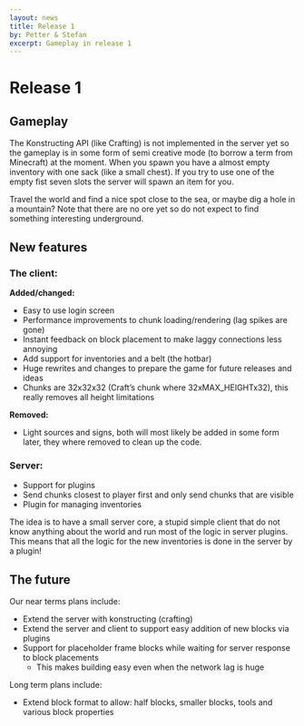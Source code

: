 ```yaml
---
layout: news
title: Release 1
by: Petter & Stefan
excerpt: Gameplay in release 1
---
```

# Release 1

## Gameplay

The Konstructing API (like Crafting) is not implemented in the server yet so the gameplay is in some form of semi creative mode (to borrow a term from Minecraft) at the moment. When you spawn you have a almost empty inventory with one sack (like a small chest). If you try to use one of the empty fist seven slots the server will spawn an item for you.

Travel the world and find a nice spot close to the sea, or maybe dig a hole in a mountain? Note that there are no ore yet so do not expect to find something interesting underground.

## New features

### The client:

**Added/changed:**
- Easy to use login screen
- Performance improvements to chunk loading/rendering (lag spikes are gone)
- Instant feedback on block placement to make laggy connections less annoying
- Add support for inventories and a belt (the hotbar)
- Huge rewrites and changes to prepare the game for future releases and ideas
- Chunks are 32x32x32 (Craft’s chunk where 32xMAX_HEIGHTx32), this really removes all height limitations

**Removed:**
- Light sources and signs, both will most likely be added in some form later, they where removed to clean up the code.

### Server:
- Support for plugins
- Send chunks closest to player first and only send chunks that are visible
- Plugin for managing inventories

The idea is to have a small server core, a stupid simple client that do not know anything about the world and run most of the logic in server plugins. This means that all the logic for the new inventories is done in the server by a plugin!

## The future
Our near terms plans include:

- Extend the server with konstructing (crafting)
- Extend the server and client to support easy addition of new blocks via plugins
- Support for placeholder frame blocks while waiting for server response to block placements
  - This makes building easy even when the network lag is huge

Long term plans include:
- Extend block format to allow: half blocks, smaller blocks, tools and various block properties
